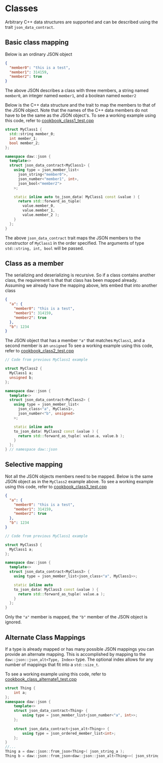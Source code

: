 # Classes

Arbitrary C++ data structures are supported and can be described using the trait `json_data_contract`.

## Basic class mapping

Below is an ordinary JSON object

```json
{
  "member0": "this is a test",
  "member1": 314159,
  "member2": true
}
```

The above JSON describes a class with three members, a string named `member0`, an integer named `member1`, and a boolean named `member2`

Below is the C++ data structure and the trait to map the members to that of the JSON object. Note that the names of the C++ data members do not have to be the same as the JSON object's.
To see a working example using this code, refer to [cookbook_class1_test.cpp](../../tests/src/cookbook_class1_test.cpp)

```c++
struct MyClass1 {
  std::string member_0;
  int member_1;
  bool member_2;
};

namespace daw::json {
  template<>
  struct json_data_contract<MyClass1> {
    using type = json_member_list<
      json_string<"member0">, 
      json_number<"member1", int>,
      json_bool<"member2">
    >;

    static inline auto to_json_data( MyClass1 const &value ) {
      return std::forward_as_tuple( 
        value.member_0, 
        value.member_1,
        value.member_2 );
    }
  };
}
```

The above `json_data_contract` trait maps the JSON members to the constructor of `MyClass1` in the order specified. The arguments of type `std::string, int, bool` will be passed.

## Class as a member

The serializing and deserializing is recursive. So if a class contains another class, the requirement is that that class has been mapped already. Assuming we already have the mapping above, lets embed that into another class

```json
{
  "a": {
    "member0": "this is a test",
    "member1": 314159,
    "member2": true
  },
  "b": 1234
}
```

The JSON object that has a member `"a"` that matches `MyClass1`, and a second member is an `unsigned`
To see a working example using this code, refer to [cookbook_class2_test.cpp](../../tests/src/cookbook_class2_test.cpp)

```c++
// Code from previous MyClass1 example

struct MyClass2 {
  MyClass1 a;
  unsigned b;
};

namespace daw::json {
  template<>
  struct json_data_contract<MyClass2> {
    using type = json_member_list<
      json_class<"a", MyClass1>,
      json_number<"b", unsigned>
    >;

    static inline auto
    to_json_data( MyClass2 const &value ) {
      return std::forward_as_tuple( value.a, value.b );
    }
  };
} // namespace daw::json
```

## Selective mapping

Not all the JSON objects members need to be mapped. Below is the same JSON object as in the `MyClass2` example above.
To see a working example using this code, refer to [cookbook_class3_test.cpp](../../tests/src/cookbook_class3_test.cpp)

```json
{
  "a": {
    "member0": "this is a test",
    "member1": 314159,
    "member2": true
  },
  "b": 1234
}
```

```c++
// Code from previous MyClass1 example

struct MyClass3 {
  MyClass1 a;
};

namespace daw::json {
  template<>
  struct json_data_contract<MyClass3> {
    using type = json_member_list<json_class<"a", MyClass1>>;

    static inline auto
    to_json_data( MyClass3 const &value ) {
      return std::forward_as_tuple( value.a );
    }
  };
}
```

Only the `"a"` member is mapped, the `"b"` member of the JSON object is ignored.

## Alternate Class Mappings

If a type is already mapped or has many possible JSON mappings you can provide an alternate mapping. This is accomplished by mapping to the `daw::json::json_alt<Type, Index>` type. The optional index allows for any number of mappings that fit into a `std::size_t`.

To see a working example using this code, refer to [cookbook_class_alternate1_test.cpp](../../tests/src/cookbook_class_alternate1_test.cpp)

```c++
struct Thing {
	int a;
};
namespace daw::json {
	template<>
	struct json_data_contract<Thing> {
		using type = json_member_list<json_number<"a", int>>;
	};
	
	struct json_data_contract<json_alt<Thing>> {
		using type = json_ordered_member_list<int>; 
	};
}
//...
Thing a = daw::json::from_json<Thing>( json_string_a );
Thing b = daw::json::from_json<daw::json::json_alt<Thing>>( json_string_b );
```

